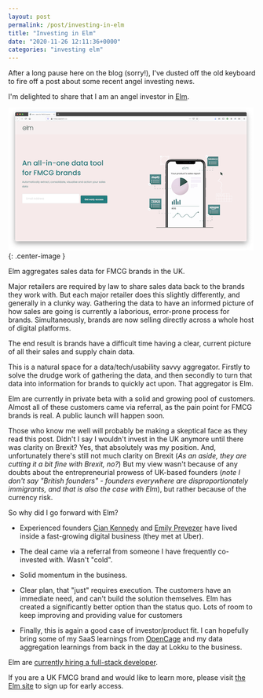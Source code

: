 ```yaml
---
layout: post
permalink: /post/investing-in-elm
title: "Investing in Elm"
date: "2020-11-26 12:11:36+0000"
categories: "investing elm"
---
```


After a long pause here on the blog (sorry!),
I've dusted off the old keyboard to fire off a post about some recent
angel investing news.

I'm delighted to share that I am an angel investor in [Elm](https://getelm.co/).


[!["elm"](/img/blog/elm.png)](https://getelm.co){: .center-image }

Elm aggregates sales data for FMCG brands in the UK.

Major retailers are required by law to share sales data back to the brands they
work with. But each major retailer does this slightly differently, and
generally in a clunky way. Gathering the data to have an informed picture of
how sales are going is currently a laborious, error-prone process for brands.
Simultaneously, brands are now selling directly across a whole host of digital
platforms.

The end result is brands have a difficult time having a clear, current picture
of all their sales and supply chain data.

This is a natural space for a data/tech/usability savvy aggregator. Firstly
to solve the drudge work of gathering the data, and then secondly to turn
that data into information for brands to quickly act upon. That aggregator
is Elm.

Elm are currently in private beta with a solid and growing pool of customers.
Almost all of these customers came via referral, as the pain point for FMCG
brands is real. A public launch will happen soon.

Those who know me well will probably be making a skeptical face as they read
this post. Didn't I say I wouldn't invest in the UK anymore until there was
clarity on Brexit? Yes, that absolutely was my position. And, unfortunately
there's still not much clarity on Brexit (_As an aside, they are cutting it a
bit fine with Brexit, no?_) But my view wasn't because of any doubts about the
entrepreneurial prowess of UK-based founders (_note I don't say "British
founders" - founders everywhere are disproportionately immigrants, and that
is also the case with Elm_), but rather because of the currency risk.

So why did I go forward with Elm?

* Experienced founders [Cian Kennedy](https://www.linkedin.com/in/cian-kennedy-25b33641/) and [Emily Prevezer](https://www.linkedin.com/in/emily-prevezer-27a16391/) have lived inside a fast-growing digital business (they met at Uber).

* The deal came via a referral from someone I have frequently co-invested with.
Wasn't "cold".

* Solid momentum in the business.

* Clear plan, that "just" requires execution. The customers have an
immediate need, and can't build the solution themselves. Elm has created
a significantly better option than the status quo. Lots of room to keep
improving and providing value for customers

* Finally, this is again a good case of investor/product fit. I can
hopefully bring some of my SaaS learnings from [OpenCage](https://opencagedata.com/) and my data aggregation learnings from back in the day at Lokku to
the business.

Elm are [currently hiring a full-stack developer](https://apply.workable.com/getelm/j/85E23B6ED6/).

If you are a UK FMCG brand and would like to learn more, please visit
[the Elm site](https://getelm.co/) to sign up for early access.














